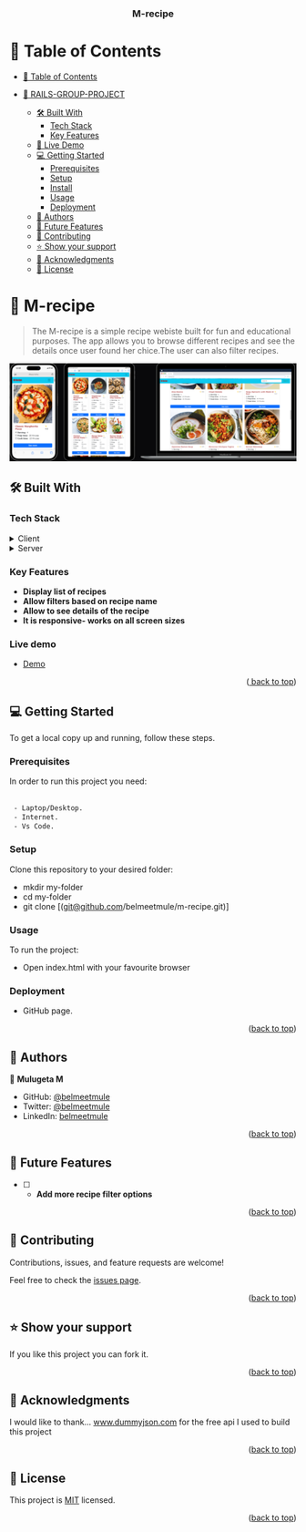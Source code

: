 <a name="readme-top"></a>

<div align="center">

  <h3><b>M-recipe</b></h3>

</div>

# 📗 Table of Contents

- [📗 Table of Contents](#-table-of-contents)

- [📖 RAILS-GROUP-PROJECT](#-rails-group-project-)
  - [🛠 Built With ](#-built-with-)
    - [Tech Stack ](#tech-stack-)
    - [Key Features ](#key-features-)
  - [🚀 Live Demo ](#-live-demo-)
  - [💻 Getting Started ](#-getting-started-)
    - [Prerequisites](#prerequisites)
    - [Setup](#setup)
    - [Install](#install)
    - [Usage](#usage)
    - [Deployment](#deployment)
  - [👥 Authors ](#-authors-)
  - [🔭 Future Features ](#-future-features-)
  - [🤝 Contributing ](#-contributing-)
  - [⭐️ Show your support ](#️-show-your-support-)
  - [🙏 Acknowledgments ](#-acknowledgments-)
  - [📝 License ](#-license-)


# 📖 M-recipe <a name="about-project"></a>

> The M-recipe is a simple recipe webiste built for fun and educational purposes. The app allows you to browse different recipes and see the details once user found her chice.The user can also filter recipes.

<img src="screenshot.png">

## 🛠 Built With <a name="built-with"></a>

### Tech Stack <a name="tech-stack"></a>


<details>
  <summary>Client</summary>
  <ul>
    <li>Vanella JS</li>
  </ul>
</details>

<details>
  <summary>Server</summary>
  <ul>
    <li>Uses the free API provided by <a href="www.dummyjson.com"> Dummy json </a> </li>
  </ul>
</details>

<!-- Features -->

### Key Features <a name="key-features"></a>

- **Display list of recipes**
- **Allow filters based on recipe name**
- **Allow to see details of the recipe**
- **It is responsive- works on all screen sizes**

### Live demo <a name="key-features"></a>
- [Demo](https://belmeetmule.github.io/m-recipe)
<p align="right">(<a href="#readme-top"> back to top</a>)</p>

## 💻 Getting Started <a name="getting-started"></a>


To get a local copy up and running, follow these steps.

### Prerequisites

In order to run this project you need:

```

 - Laptop/Desktop.
 - Internet.
 - Vs Code.

```

### Setup

Clone this repository to your desired folder:
 - mkdir my-folder
 - cd my-folder
 - git clone [(git@github.com/belmeetmule/m-recipe.git)]

### Usage

To run the project:
 
- Open index.html with your favourite browser

### Deployment

- GitHub page.

<p align="right">(<a href="#readme-top">back to top</a>)</p>

<!-- AUTHORS -->

## 👥 Authors <a name="author"></a>



👤 **Mulugeta M**

- GitHub: [@belmeetmule](https://github.com/belmeetmule)
- Twitter: [@belmeetmule](https://twitter.com/belmeetmule)
- LinkedIn: [belmeetmule](https://linkedin.com/in/belmeetmule)

<p align="right">(<a href="#readme-top">back to top</a>)</p>

<!-- FUTURE FEATURES -->

## 🔭 Future Features <a name="future-features"></a>

- [ ] - **Add more recipe filter options**

<p align="right">(<a href="#readme-top">back to top</a>)</p>

<!-- CONTRIBUTING -->

## 🤝 Contributing <a name="contributing"></a>

Contributions, issues, and feature requests are welcome!

Feel free to check the [issues page](https://github.com/belmeetmule/m-recipe/issues).

<p align="right">(<a href="#readme-top">back to top</a>)</p>

<!-- SUPPORT -->

## ⭐️ Show your support <a name="support"></a>

If you like this project you can fork it.

<p align="right">(<a href="#readme-top">back to top</a>)</p>

<!-- ACKNOWLEDGEMENTS -->

## 🙏 Acknowledgments <a name="acknowledgements"></a>

I would like to thank... <a href="https://dummyjson.com" title="planet icons"> www.dummyjson.com for the free api I used to build this project</a>
<p align="right">(<a href="#readme-top">back to top</a>)</p>


<!-- LICENSE -->

## 📝 License <a name="license"></a>

This project is [MIT](./LICENSE) licensed.

<p align="right">(<a href="#readme-top">back to top</a>)</p>